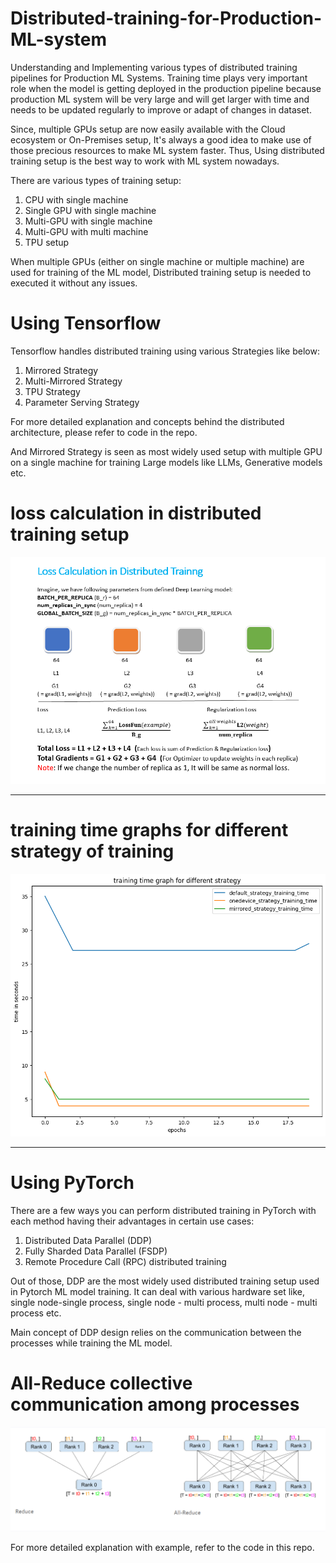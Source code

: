 # Distributed-training-for-Production-ML-system
Understanding and Implementing various types of distributed training pipelines for Production ML Systems. Training time plays very important role when the model is getting deployed in the production pipeline because production ML system will be very large and will get larger with time and needs to be updated regularly to improve or adapt of changes in dataset. 

Since, multiple GPUs setup are now easily available with the Cloud ecosystem or On-Premises setup, It's always a good idea to make use of those precious resources to make ML system faster. Thus, Using distributed training setup is the best way to work with ML system nowadays. 

There are various types of training setup:
1. CPU with single machine
2. Single GPU with single machine
3. Multi-GPU with single machine
4. Multi-GPU with multi machine
5. TPU setup

When multiple GPUs (either on single machine or multiple machine) are used for training of the ML model, Distributed training setup is needed to executed it without any issues.

# Using Tensorflow
Tensorflow handles distributed training using various Strategies like below:
1. Mirrored Strategy
2. Multi-Mirrored Strategy
3. TPU Strategy
4. Parameter Serving Strategy

For more detailed explanation and concepts behind the distributed architecture, please refer to code in the repo.

And Mirrored Strategy is seen as most widely used setup with multiple GPU on a single machine for training Large models like LLMs, Generative models etc.

# loss calculation in distributed training setup

![](https://github.com/joshir199/Distributed-training-for-Production-ML-system/blob/main/distributed%20training%20using%20tensorflow/distributed_custom_training/Loss_calculation_for_distributed_custom_training.png)


---------------------
# training time graphs for different strategy of training

![](https://github.com/joshir199/Distributed-training-for-Production-ML-system/blob/main/distributed%20training%20using%20tensorflow/distributed_custom_training/training_time_graph.png)

***********************************************
# Using PyTorch

There are a few ways you can perform distributed training in PyTorch with each method having their advantages in certain use cases:
1. Distributed Data Parallel (DDP)
2. Fully Sharded Data Parallel (FSDP)
3. Remote Procedure Call (RPC) distributed training

Out of those, DDP are the most widely used distributed training setup used in Pytorch ML model training. It can deal with various hardware set like, single node-single process,
single node - multi process, multi node - multi process etc.

Main concept of DDP design relies on the communication between the processes while training the ML model.

# All-Reduce collective communication among processes
![](https://github.com/joshir199/Distributed-training-for-Production-ML-system/blob/main/distributed%20training%20using%20Pytorch/collective_communications.png)

For more detailed explanation with example, refer to the code in this repo.

